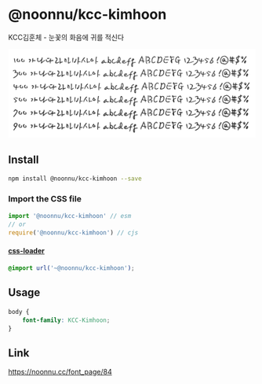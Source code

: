 # @noonnu/kcc-kimhoon

KCC김훈체 - 눈꽃의 화음에 귀를 적신다

![example](./example.png)

## Install

```bash
npm install @noonnu/kcc-kimhoon --save
```

### Import the CSS file

```js
import '@noonnu/kcc-kimhoon' // esm
// or
require('@noonnu/kcc-kimhoon') // cjs
```

#### [css-loader](https://github.com/webpack-contrib/css-loader)

```css
@import url('~@noonnu/kcc-kimhoon');
```

## Usage

```css
body {
    font-family: KCC-Kimhoon;
}
```

## Link

https://noonnu.cc/font_page/84
